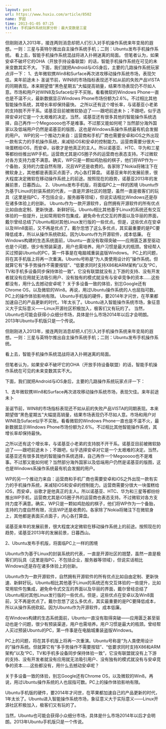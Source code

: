 ```yaml
---
layout: post
url: https://www.huxiu.com/article/8502
name: 罗超
time: 2013-01-05 07:25
title: 手机操作系统玩家分析：最大变数是三星
---
```

但刚刚进入2013年，接连两则消息却把人们引入对手机操作系统来年变局的遐想。一则：三星与英特尔推出自主操作系统手机；二则：Ubuntu发布手机操作系统。 看上去，智能手机操作系统混战将进入扑朔迷离的局面。 但笔者认为，如果安卓不破坏它的OHA（开放手持设备联盟）的话，智能手机操作系统在可见的未来变数其实不大。 下面，我们就把Android与iOS身后，主要的几路操作系统玩家点评一下： 1、去年微软携Win8和Surface再次进攻移动操作系统市场，表现欠佳。来年前途未卜 圣诞节前，WIN8的市场指标表现还不如从前的失败产品VISTA的同期表现。本来期望借“黑色星期五”大幅提高销量，结果市场表现仍不尽如人意。市场和用户对WIN8及Suface似乎不买账。看看微软的Windows Phone一直也是不温不火，最新数据显示Windows Phone市场份额为2.6%。不过相比其他智能操作系统，其增长率却保持最快。 之所以还有这个增长率，与诺基亚小老弟的支持脱不开干系。诺基亚目前被微软胁迫了——跟吧前途未卜；不跟吧，似乎选择安卓对它是一个太艰难的决定。当然，诺基亚还有很多其他的智能操作系统选择，自己再作一个Megooooo也不是难事。不过那又能如何呢？当然部分海外国家以及低端用户仍然是诺基亚的版图，这也是Windows系操作系统最有机会发掘的用户。 WP的另一个推动力来自：运营商和手机厂商也需要安卓和iOS之外出现一款有实力的手机操作系统，来减轻iOS和安卓的控制能力。运营商需要分很大一块蛋糕给iOS，而安卓，谷歌才是他真正的主人。所以诺基亚、HTC、华为和三星等都纷纷推出WP手机，运营商尤其是iOS圈子外的运营商也表态支持。不过微软对各方支持力度不满意。确实，WP只是一颗如鸡肋般的棋子，他们将WP作为一个备胎，支持的力度自然有限，况且WP还是收费的。各家除了Nokia将赌注下在微软身上，其他都是表面买点面子，内心各打算盘。 诺基亚来年的发展前景，很大程度决定微软在移动操作系统上的前途。按照现在的趋势，诺基亚2013年的发展前景，日暮西山。 2、Ubuntu发布手机版，将面临PC上一样的困境 Ubuntu作为基于Linux的封装系统的代表，一直是开源社区的翘楚，虽然一直是极客们的玩具（这里是指PC，不包括企业，服务器等领域），但说实话相比Windows还是存在诸多体验上的创新。 Ubuntu作为一款开源软件，自然拥有开源软件的所有优点比如自由定制、更新快速、新鲜好玩。Ubuntu相比其他基于Linux的系统还有交互体验的一些提升，比如常用软件包集成，避免命令式交互的界面以及华丽的界面，戴尔曾经总结了Ubuntu相对其他Linux发行版的一些优点。但是，这些优点在安卓以及Win8面前，又不再是优点了。戴尔忽悠了这么多优点，其实最重要的是PC要降低成本，所以从操作系统砍起。因为Ubuntu作为开源软件，成本低廉。 在Windows构建的生态系统面前，Ubuntu一直没有取得突破——应用匮乏甚至驱动也是个问题，很少有预装渠道，用户也需培养。用户习惯是最大的瓶颈。曾经帮人买过预装Ubuntu的PC，第一件事是在电脑城重装盗版Windows。 PC上的问题，将在其手机版上将再一次重演。Ubuntu号称是“为人类使用设计的”操作系统。但就算它有“多手势操作不需要按钮”、“低要求同时支持X86和ARM架构”以及“PC，TV和手机多设备同步保持体验一致”，它没有联盟就没有上下游的支持、没有开发者就没有应用就无法吸引用户、没有独有的模式就没有与安卓竞争的资本……这些都没有，用什么去撼动安卓呢？ 关于多设备一致的体验，别忘Google还有Chrome OS，以及微软的Win8。再说，用过Ubuntu操作系统的人也屈指可数。PC上的操作体验影响有限。 Ubuntu手机版的硬件，要2014年才问世，在苹果都加速自己的产品更新的时代，1年太长了。Ubuntu进入智能操作系统市场，象征意义大于实际意义——Linux开源社区积极加入，极客们又有玩的了。 当然，Ubuntu也可能会获得小众细分市场，具体是什么市场2014年以后才会明朗。2013年Ubuntu手机版只是一个传说。

但刚刚进入2013年，接连两则消息却把人们引入对手机操作系统来年变局的遐想。一则：三星与英特尔推出自主操作系统手机；二则：Ubuntu发布手机操作系统。

看上去，智能手机操作系统混战将进入扑朔迷离的局面。

但笔者认为，如果安卓不破坏它的OHA（开放手持设备联盟）的话，智能手机操作系统在可见的未来变数其实不大。

下面，我们就把Android与iOS身后，主要的几路操作系统玩家点评一下：

1、去年微软携Win8和Surface再次进攻移动操作系统市场，表现欠佳。来年前途未卜

圣诞节前，WIN8的市场指标表现还不如从前的失败产品VISTA的同期表现。本来期望借“黑色星期五”大幅提高销量，结果市场表现仍不尽如人意。市场和用户对WIN8及Suface似乎不买账。看看微软的Windows Phone一直也是不温不火，最新数据显示Windows Phone市场份额为2.6%。不过相比其他智能操作系统，其增长率却保持最快。

之所以还有这个增长率，与诺基亚小老弟的支持脱不开干系。诺基亚目前被微软胁迫了——跟吧前途未卜；不跟吧，似乎选择安卓对它是一个太艰难的决定。当然，诺基亚还有很多其他的智能操作系统选择，自己再作一个Megooooo也不是难事。不过那又能如何呢？当然部分海外国家以及低端用户仍然是诺基亚的版图，这也是Windows系操作系统最有机会发掘的用户。

WP的另一个推动力来自：运营商和手机厂商也需要安卓和iOS之外出现一款有实力的手机操作系统，来减轻iOS和安卓的控制能力。运营商需要分很大一块蛋糕给iOS，而安卓，谷歌才是他真正的主人。所以诺基亚、HTC、华为和三星等都纷纷推出WP手机，运营商尤其是iOS圈子外的运营商也表态支持。不过微软对各方支持力度不满意。确实，WP只是一颗如鸡肋般的棋子，他们将WP作为一个备胎，支持的力度自然有限，况且WP还是收费的。各家除了Nokia将赌注下在微软身上，其他都是表面买点面子，内心各打算盘。

诺基亚来年的发展前景，很大程度决定微软在移动操作系统上的前途。按照现在的趋势，诺基亚2013年的发展前景，日暮西山。

2、Ubuntu发布手机版，将面临PC上一样的困境

Ubuntu作为基于Linux的封装系统的代表，一直是开源社区的翘楚，虽然一直是极客们的玩具（这里是指PC，不包括企业，服务器等领域），但说实话相比Windows还是存在诸多体验上的创新。

Ubuntu作为一款开源软件，自然拥有开源软件的所有优点比如自由定制、更新快速、新鲜好玩。Ubuntu相比其他基于Linux的系统还有交互体验的一些提升，比如常用软件包集成，避免命令式交互的界面以及华丽的界面，戴尔曾经总结了Ubuntu相对其他Linux发行版的一些优点。但是，这些优点在安卓以及Win8面前，又不再是优点了。戴尔忽悠了这么多优点，其实最重要的是PC要降低成本，所以从操作系统砍起。因为Ubuntu作为开源软件，成本低廉。

在Windows构建的生态系统面前，Ubuntu一直没有取得突破——应用匮乏甚至驱动也是个问题，很少有预装渠道，用户也需培养。用户习惯是最大的瓶颈。曾经帮人买过预装Ubuntu的PC，第一件事是在电脑城重装盗版Windows。

PC上的问题，将在其手机版上将再一次重演。Ubuntu号称是“为人类使用设计的”操作系统。但就算它有“多手势操作不需要按钮”、“低要求同时支持X86和ARM架构”以及“PC，TV和手机多设备同步保持体验一致”，它没有联盟就没有上下游的支持、没有开发者就没有应用就无法吸引用户、没有独有的模式就没有与安卓竞争的资本……这些都没有，用什么去撼动安卓呢？

关于多设备一致的体验，别忘Google还有Chrome OS，以及微软的Win8。再说，用过Ubuntu操作系统的人也屈指可数。PC上的操作体验影响有限。

Ubuntu手机版的硬件，要2014年才问世，在苹果都加速自己的产品更新的时代，1年太长了。Ubuntu进入智能操作系统市场，象征意义大于实际意义——Linux开源社区积极加入，极客们又有玩的了。

当然，Ubuntu也可能会获得小众细分市场，具体是什么市场2014年以后才会明朗。2013年Ubuntu手机版只是一个传说。

